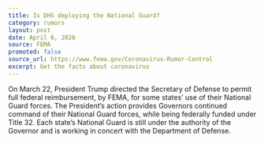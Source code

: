 ```yaml
---
title: Is DHS deploying the National Guard?
category: rumors
layout: post
date: April 6, 2020
source: FEMA
promoted: false
source_url: https://www.fema.gov/Coronavirus-Rumor-Control
excerpt: Get the facts about coronavirus
---
```


On March 22, President Trump directed the Secretary of Defense to permit full federal reimbursement, by FEMA, for some states’ use of their National Guard forces. The President’s action provides Governors continued command of their National Guard forces, while being federally funded under Title 32. Each state’s National Guard is still under the authority of the Governor and is working in concert with the Department of Defense.